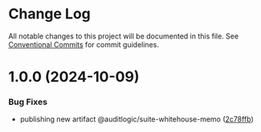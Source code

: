 # Change Log

All notable changes to this project will be documented in this file.
See [Conventional Commits](https://conventionalcommits.org) for commit guidelines.

# 1.0.0 (2024-10-09)


### Bug Fixes

* publishing new artifact @auditlogic/suite-whitehouse-memo ([2c78ffb](https://github.com/auditlogic/suite/commit/2c78ffbff809dcd5f7a561fea5a571c6315ba720))
